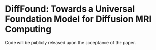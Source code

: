 # DiffFound: Towards a Universal Foundation Model for Diffusion MRI Computing

Code will be publicly released upon the acceptance of the paper.  
